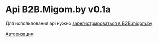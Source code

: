 <h1>Api  B2B.Migom.by <b>v0.1a</b></h1>

Для использования api нужно <a href="http://b2b.migom.by/">зарегистрироваться в B2B.migom.by</a> <br/><br/>
<a href="https://github.com/migomby/b2b-api-doc/wiki/%D0%90%D0%B2%D1%82%D0%BE%D1%80%D0%B8%D0%B7%D0%B0%D1%86%D0%B8%D1%8F">Авторизация</a>
